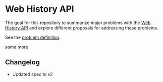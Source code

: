# Web History API

The goal for this repository to summarize major problems with the [Web History API](https://developer.mozilla.org/en-US/docs/Web/API/History_API) and explore different proposals for addressing these problems.

See the [problem definition](https://github.com/dvoytenko/web-history-api/blob/master/problem.md).

some more

## Changelog

* Updated spec to v2
